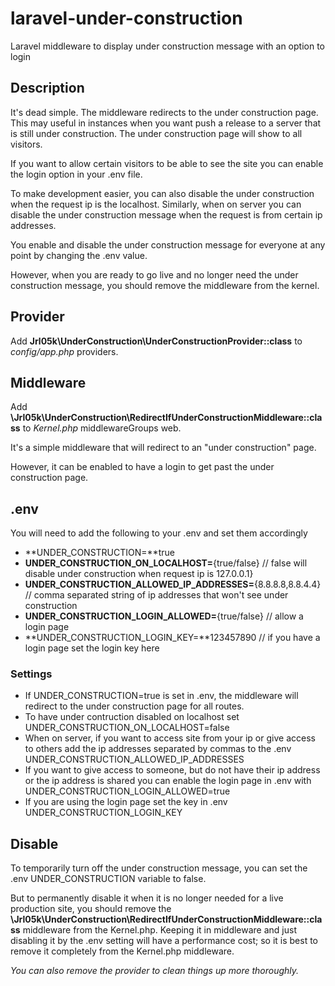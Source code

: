 # laravel-under-construction
Laravel middleware to display under construction message with an option to login 

## Description
It's dead simple. The middleware redirects to the under construction page. This may useful in instances when you want push a release to a server that is still under construction. The under construction page will show to all visitors. 

If you want to allow certain visitors to be able to see the site you can enable the login option in your .env file. 

To make development easier, you can also disable the under construction when the request ip is the localhost. Similarly, when on server you can disable the under construction message when the request is from certain ip addresses.

You enable and disable the under construction message for everyone at any point by changing the .env value.

However, when you are ready to go live and no longer need the under construction message, you should remove the middleware from the kernel.


## Provider
Add **Jrl05k\UnderConstruction\UnderConstructionProvider::class** to _config/app.php_ providers.


## Middleware
Add **\Jrl05k\UnderConstruction\RedirectIfUnderConstructionMiddleware::class** to _Kernel.php_ middlewareGroups web. 

It's a simple middleware that will redirect to an "under construction" page. 

However, it can be enabled to have a login to get past the under construction page.


## .env
You will need to add the following to your .env and set them accordingly

- **UNDER_CONSTRUCTION=**true
- **UNDER_CONSTRUCTION_ON_LOCALHOST=**{true/false} // false will disable under construction when request ip is 127.0.0.1}
- **UNDER_CONSTRUCTION_ALLOWED_IP_ADDRESSES=**{8.8.8.8,8.8.4.4} // comma separated string of ip addresses that won't see under construction
- **UNDER_CONSTRUCTION_LOGIN_ALLOWED=**{true/false} // allow a login page
- **UNDER_CONSTRUCTION_LOGIN_KEY=**123457890 // if you have a login page set the login key here


### Settings
- If UNDER_CONSTRUCTION=true is set in .env, the middleware will redirect to the under construction page for all routes.
- To have under contruction disabled on localhost set UNDER_CONSTRUCTION_ON_LOCALHOST=false
- When on server, if you want to access site from your ip or give access to others add the ip addresses separated by commas to the .env UNDER_CONSTRUCTION_ALLOWED_IP_ADDRESSES
- If you want to give access to someone, but do not have their ip address or the ip address is shared you can enable the login page in .env with UNDER_CONSTRUCTION_LOGIN_ALLOWED=true
- If you are using the login page set the key in .env UNDER_CONSTRUCTION_LOGIN_KEY


## Disable 
To temporarily turn off the under construction message, you can set the .env UNDER_CONSTRUCTION variable to false. 

But to permanently disable it when it is no longer needed for a live production site, you should remove the **\Jrl05k\UnderConstruction\RedirectIfUnderConstructionMiddleware::class** middleware from the Kernel.php.
Keeping it in middleware and just disabling it by the .env setting will have a performance cost; so it is best to remove it completely from the Kernel.php middleware.

_You can also remove the provider to clean things up more thoroughly._
